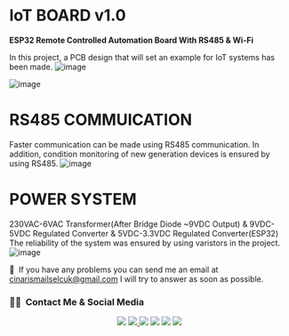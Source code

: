 # IoT BOARD v1.0
**ESP32 Remote Controlled Automation Board With RS485 &amp; Wi-Fi**

In this project, a PCB design that will set an example for IoT systems has been made.
![image](https://user-images.githubusercontent.com/74931027/210184649-9b605ace-9584-498b-adce-43226a03aedf.png)

![image](https://user-images.githubusercontent.com/74931027/210184707-6ccf6896-0848-4c25-b1a7-d53cbeed6c35.png)

# RS485 COMMUICATION
Faster communication can be made using RS485 communication. In addition, condition monitoring of new generation devices is ensured by using RS485.
![image](https://user-images.githubusercontent.com/74931027/210184883-5f5487ce-527a-4ae9-ba60-4acc4a19f170.png)

# POWER SYSTEM
230VAC-6VAC Transformer(After Bridge Diode ~9VDC Output) & 9VDC-5VDC Regulated Converter & 5VDC-3.3VDC Regulated Converter(ESP32)
The reliability of the system was ensured by using varistors in the project.
![image](https://user-images.githubusercontent.com/74931027/210184809-f4010c8e-ad2d-49cd-82a1-5380a3cc9e6b.png)

📧 &nbsp;If you have any problems you can send me an email at cinarismailselcuk@gmail.com I will try to answer as soon as possible.
### 🤝🏻 &nbsp;Contact Me & Social Media

<p align="center">
<a href="mailto:cinarismailselcuk@gmail.com"><img src="https://img.shields.io/badge/-Mail-D14836?style=flat&logo=Gmail&logoColor=white"/></a>
<a href="https://www.linkedin.com/in/ismailselcukcinar/"><img src="https://img.shields.io/badge/-LinkedIn-0077B5?style=flat&logo=Linkedin&logoColor=white%22"/</a>
<a href="https://instagram.com/ismail_selcuks"><img src="https://img.shields.io/badge/-Instagram_-E4405F?style=flat&logo=Instagram&logoColor=white"/></a>
<a href="https://twitter.com/ismail_selcuks"><img src="https://img.shields.io/badge/-Twitter_-1976c2?style=flat&logo=Twitter&logoColor=white"/></a>
<a href="https://www.youtube.com/channel/UCSt6rE5y6iklyFBpm-0xOYA"><img src="https://img.shields.io/badge/-YouTube_-c4302b?style=flat&logo=YouTube&logoColor=white"/></a>
<a href="https://discordapp.com/users/652243845790302239/"><img src="https://img.shields.io/badge/-Discord_-6A5ACD?style=flat&logo=Discord&logoColor=white"/></a>
</p>
